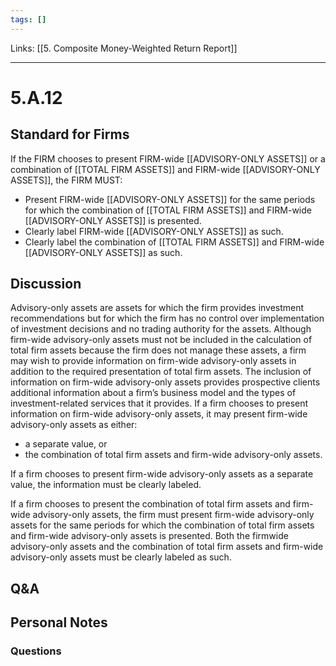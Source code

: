 ```yaml
---
tags: []
---
```

Links: [[5. Composite Money-Weighted Return Report]]
___
# 5.A.12
## Standard for Firms
If the FIRM chooses to present FIRM-wide [[ADVISORY-ONLY ASSETS]] or a combination of [[TOTAL FIRM ASSETS]] and FIRM-wide [[ADVISORY-ONLY ASSETS]], the FIRM MUST:
- Present FIRM-wide [[ADVISORY-ONLY ASSETS]] for the same periods for which the combination of [[TOTAL FIRM ASSETS]] and FIRM-wide [[ADVISORY-ONLY ASSETS]] is presented.
- Clearly label FIRM-wide [[ADVISORY-ONLY ASSETS]] as such.
- Clearly label the combination of [[TOTAL FIRM ASSETS]] and FIRM-wide [[ADVISORY-ONLY ASSETS]] as such.
## Discussion
Advisory-only assets are assets for which the firm provides investment recommendations but for which the firm has no control over implementation of investment decisions and no trading authority for the assets. Although firm-wide advisory-only assets must not be included in the calculation of total firm assets because the firm does not manage these assets, a firm may wish to provide information on firm-wide advisory-only assets in addition to the required presentation of total firm assets. The inclusion of information on firm-wide advisory-only assets provides prospective clients additional information about a firm’s business model and the types of investment-related services that it provides. If a firm chooses to present information on firm-wide advisory-only assets, it may present firm-wide advisory-only assets as either:
- a separate value, or
- the combination of total firm assets and firm-wide advisory-only assets.

If a firm chooses to present firm-wide advisory-only assets as a separate value, the information must be clearly labeled.

If a firm chooses to present the combination of total firm assets and firm-wide advisory-only assets, the firm must present firm-wide advisory-only assets for the same periods for which the combination of total firm assets and firm-wide advisory-only assets is presented. Both the firmwide advisory-only assets and the combination of total firm assets and firm-wide advisory-only assets must be clearly labeled as such.
## Q&A

## Personal Notes

### Questions